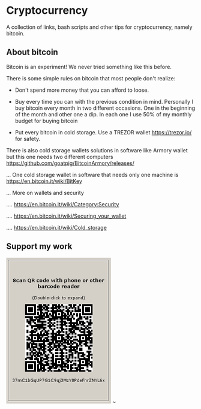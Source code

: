 # Cryptocurrency 

A collection of links, bash scripts and other tips for cryptocurrency, namely bitcoin.

## About bitcoin

Bitcoin is an experiment! We never tried something like this before. 

There is some simple rules on bitcoin that most people don't realize:

  * Don't spend more money that you can afford to loose.

  * Buy every time you can with the previous condition in mind. Personally I buy bitcoin every month in two different occasions. One in the beginning of the month and other one a dip. In each one I use 50% of my monthly budget for buying bitcoin

  * Put every bitcoin in cold storage. Use a TREZOR wallet https://trezor.io/ for safety. 


   There is also cold storage wallets solutions in software like Armory wallet but this one needs two different computers https://github.com/goatpig/BitcoinArmory/releases/ 

... One cold storage wallet in software that needs only one machine is https://en.bitcoin.it/wiki/BitKey 

... More on wallets and security 

.... https://en.bitcoin.it/wiki/Category:Security

.... https://en.bitcoin.it/wiki/Securing_your_wallet

.... https://en.bitcoin.it/wiki/Cold_storage

## Support my work

![alt text](https://github.com/InserirAquiNome/crypto/blob/master/static/image/donate.png "Logo Title Text 1")
~                                                                                                                   
